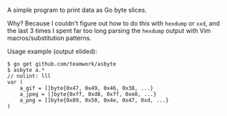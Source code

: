 A simple program to print data as Go byte slices.

Why? Because I couldn't figure out how to do this with `hexdump` or `xxd`, and
the last 3 times I spent far too long parsing the `hexdump` output with Vim
macros/substitution patterns.

Usage example (output elided):

	$ go get github.com/teamwork/asbyte
	$ asbyte a.*
	// nolint: lll
	var (
		a_gif = []byte{0x47, 0x49, 0x46, 0x38, ...}
		a_jpeg = []byte{0xff, 0xd8, 0xff, 0xe0, ...}
		a_png = []byte{0x89, 0x50, 0x4e, 0x47, 0xd, ...}
	)
